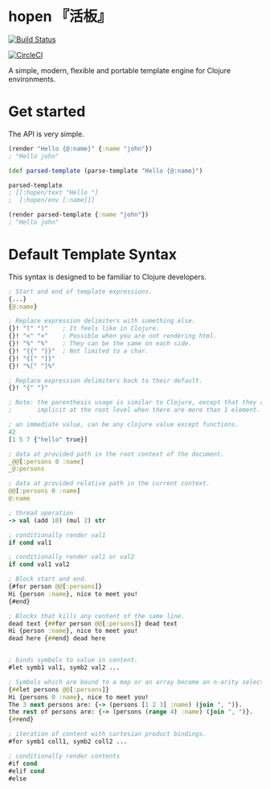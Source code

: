 # hopen 『活板』

[![Build Status](https://api.travis-ci.org/clojure-tw/hopen.svg?branch=master)](https://travis-ci.org/clojure-tw/hopen)

[![CircleCI](https://circleci.com/gh/clojure-tw/hopen/tree/master.svg?style=svg)](https://circleci.com/gh/clojure-tw/hopen/tree/master)

A simple, modern, flexible and portable template engine for Clojure environments.

# Get started

The API is very simple.

```clojure
(render "Hello {@:name}" {:name "john"})
; "Hello john"

(def parsed-template (parse-template "Hello {@:name}")

parsed-template
; [[:hopen/text "Hello "]
;  [:hopen/env [:name]]]

(render parsed-template {:name "john"})
; "Hello john"
```

# Default Template Syntax

This syntax is designed to be familiar to Clojure developers.

```clojure
; Start and end of template expressions.
{...}
{@:name}

; Replace expression delimiters with something else.
{}! "(" ")"    ; It feels like in Clojure.
{}! "<" ">"    ; Possible when you are not rendering html.
{}! "%" "%"    ; They can be the same on each side.
{}! "{{" "}}"  ; Not limited to a char.
{}! "{[" "]}"
{}! "%[" "]%"

; Replace expression delimiters back to their default.
{}! "{" "}"

; Note: the parenthesis usage is similar to Clojure, except that they are
;       implicit at the root level when there are more than 1 element.

; an immediate value, can be any clojure value except functions.
42
[1 5 7 {"hello" true}]

; data at provided path in the root context of the document.
_@@[:persons 0 :name]
_@:persons

; data at provided relative path in the current context.
@@[:persons 0 :name]
@:name

; thread operation
-> val (add 10) (mul 2) str

; conditionally render val1 
if cond val1

; conditionally render val1 or val2
if cond val1 val2

; Block start and end.
{#for person @@[:persons]}
Hi {person :name}, nice to meet you!
{#end}

; Blocks that kills any content of the same line.
dead text {##for person @@[:persons]} dead text
Hi {person :name}, nice to meet you!
dead here {##end} dead here


; binds symbols to value in content.
#let symb1 val1, symb2 val2 ...

; Symbols which are bound to a map or an array become an n-arity selector function.
{##let persons @@[:persons]}
Hi {persons 0 :name}, nice to meet you!
The 3 next persons are: {-> (persons [1 2 3] :name) (join ", ")}.
the rest of persons are: {-> (persons (range 4) :name) (join ", ")}.
{##end}

; iteration of content with cartesian product bindings.
#for symb1 coll1, symb2 coll2 ...

; conditionally render contents
#if cond
#elif cond
#else
```
